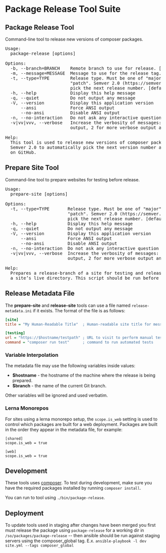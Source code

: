 Package Release Tool Suite
==========================

Package Release Tool
--------------------
Command-line tool to release new versions of composer packages.

<pre>
Usage:
  package-release [options]

Options:
  -b, --branch=BRANCH    Remote branch to use for release. [default: "master"]
  -m, --message=MESSAGE  Message to use for the release tag.
  -t, --type=TYPE        Release type. Must be one of "major", "minor", or
                         "patch". Semver 2.0 (https://semver.org/) is used to
                         pick the next release number. [default: "minor"]
  -h, --help             Display this help message
  -q, --quiet            Do not output any message
  -V, --version          Display this application version
      --ansi             Force ANSI output
      --no-ansi          Disable ANSI output
  -n, --no-interaction   Do not ask any interactive question
  -v|vv|vvv, --verbose   Increase the verbosity of messages: 1 for normal
                         output, 2 for more verbose output and 3 for debug

Help:
  This tool is used to release new versions of composer packages. It uses
  Semver 2.0 to automatically pick the next version number and tag the release
  on GitHub.
</pre>

Prepare Site Tool
-----------------
Command-line tool to prepare websites for testing before release.

<pre>
Usage:
  prepare-site [options]

Options:
  -t, --type=TYPE       Release type. Must be one of "major", "minor", or
                        "patch". Semver 2.0 (https://semver.org/) is used to
                        pick the next release number. [default: "minor"]
  -h, --help            Display this help message
  -q, --quiet           Do not output any message
  -V, --version         Display this application version
      --ansi            Force ANSI output
      --no-ansi         Disable ANSI output
  -n, --no-interaction  Do not ask any interactive question
  -v|vv|vvv, --verbose  Increase the verbosity of messages: 1 for normal
                        output, 2 for more verbose output and 3 for debug

Help:
  Prepares a release-branch of a site for testing and release. Must be used in
  a site’s live directory. This script should be run before release-site.
</pre>

Release Metadata File
---------------------
The **prepare-site** and **release-site** tools can use a file named
`release-metadata.ini` if it exists. The format of the file is as follows:

```ini
[site]
title = "My Human-Readable Title"  ; Human-readable site title for messages

[testing]
url = "https://$hostname/testpath" ; URL to visit to perform manual testing
command = "composer run test"      ; command to run automated tests
```

### Variable Interpolation

The metadata file may use the following variables inside values:

 - **$hostname** - the hostname of the machine where the release is being prepared.
 - **$branch** - the name of the current Git branch.

Other variables will be ignored and used verbatim.

### Lerna Monorepos

For sites using a lerna monorepo setup, the `scope.is_web` setting is used to control
which packages are built for a web deployment. Packages are built in the order they appear
in the metadata file, for example:

```
[shared]
scope.is_web = true

[web]
scope.is_web = true

```

Development
-----------
These tools uses [composer](https://getcomposer.org/). To test during
development, make sure you have the required packages installed by running
`composer install`.

You can run to tool using `./bin/package-release`.

Deployment
----------
To update tools used in staging after changes have been merged you first
must release the package using `package-release` for a working dir in 
`/so/packages/package-release` -- then ansible should be run against
staging servers using the composer_global tag. E.x.
`ansible-playbook -l dev site.yml --tags composer_global`
